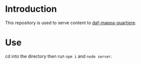 # Introduction
This repository is used to serve content to [daf-mappa-quartiere](https://github.com/italia/daf-mappa-quartiere/tree/master/src/visualization/src).

# Use
cd into the directory then run `npm i` and `node server`.